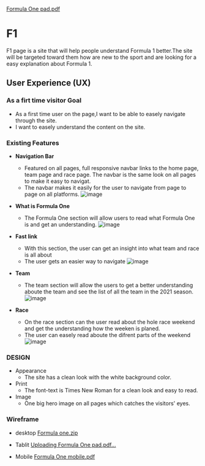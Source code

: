[Formula One pad.pdf](https://github.com/5undel/F1-for-beginners/files/7070803/Formula.One.pad.pdf)
# F1
F1 page is a site that will help people understand Formula 1 better.The site will be targeted toward them how are new to the sport and are looking for a easy explanation about Formula 1.
## User Experience (UX)
### As a firt time visitor Goal
- As a first time user on the page,I want to be able to easely navigate through the site.
- I want to easely understand the content on the site.
 
### Existing Features
- __Navigation Bar__
  - Featured on all pages, full responsive navbar links to the home page, team page and race page. The navbar is the same look on all pages to make it easy to navigat.
  - The navbar makes it easily for the user to navigate from page to page on all platforms.
  ![image](https://user-images.githubusercontent.com/87757401/131007788-c4a352f8-b124-4115-8125-8aa93cf42689.png)

- __What is Formula One__ 

  - The Formula One section will allow users to read what Formula One is and get an understanding.
   ![image](https://user-images.githubusercontent.com/87757401/131008094-5f19b85c-108d-46f4-9018-a6c828fb9d0e.png)

- __Fast link__
  - With this section, the user can get an insight into what team and race is all about
  - The user gets an easier way to navigate
  ![image](https://user-images.githubusercontent.com/87757401/131008491-dc36dd8c-2951-4b24-b663-a8364f2dbb6f.png)

- __Team__

  - The team section will allow the users to get a better understanding aboute the team and see the list of all the team in the 2021 season.
  ![image](https://user-images.githubusercontent.com/87757401/131220660-3c7cd406-c7a3-4478-8725-f9529611968c.png)

- __Race__
  - On the race section can the user read about the hole race weekend and get the understanding how the weeken is planed.
  - The user can easely read aboute the difrent parts of the weekend
  ![image](https://user-images.githubusercontent.com/87757401/131220854-b389e3de-03ee-48b3-80f3-43c4a2e12727.png)

### DESIGN
- Appearance
  - The site has a clean look with the white background color.
- Print
  - The font-text is Times New Roman for a clean look and easy to read.
- Image
  - One big hero image on all pages which catches the visitors' eyes.

### Wireframe
- desktop
[Formula one.zip](https://github.com/5undel/F1-for-beginners/files/7061789/Formula.one.zip)


- Tablit
[Uploading Formula One pad.pdf…]()


- Mobile
[Formula One mobile.pdf](https://github.com/5undel/F1-for-beginners/files/7070804/Formula.One.mobile.pdf)


